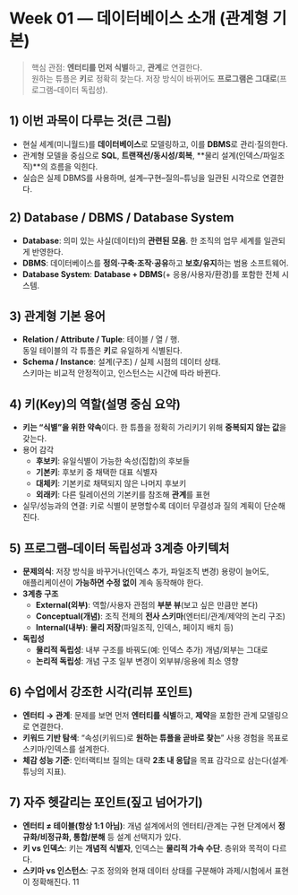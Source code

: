 # Week 01 — 데이터베이스 소개 (관계형 기본)

> 핵심 관점: **엔터티를 먼저 식별**하고, **관계**로 연결한다.  
> 원하는 튜플은 **키**로 정확히 찾는다. 저장 방식이 바뀌어도 **프로그램은 그대로**(프로그램–데이터 독립성).

## 1) 이번 과목이 다루는 것(큰 그림)
- 현실 세계(미니월드)를 **데이터베이스**로 모델링하고, 이를 **DBMS**로 관리·질의한다.
- 관계형 모델을 중심으로 **SQL**, **트랜잭션/동시성/회복**, **물리 설계(인덱스/파일조직)**의 흐름을 익힌다.
- 실습은 실제 DBMS를 사용하며, 설계–구현–질의–튜닝을 일관된 시각으로 연결한다.

## 2) Database / DBMS / Database System
- **Database**: 의미 있는 사실(데이터)의 **관련된 모음**. 한 조직의 업무 세계를 일관되게 반영한다.
- **DBMS**: 데이터베이스를 **정의·구축·조작·공유**하고 **보호/유지**하는 범용 소프트웨어.
- **Database System**: **Database + DBMS**(+ 응용/사용자/환경)를 포함한 전체 시스템.

## 3) 관계형 기본 용어
- **Relation / Attribute / Tuple**: 테이블 / 열 / 행.  
  동일 테이블의 각 튜플은 **키**로 유일하게 식별된다.
- **Schema / Instance**: 설계(구조) / 실제 시점의 데이터 상태.  
  스키마는 비교적 안정적이고, 인스턴스는 시간에 따라 바뀐다.

## 4) 키(Key)의 역할(설명 중심 요약)
- **키는 “식별”을 위한 약속**이다. 한 튜플을 정확히 가리키기 위해 **중복되지 않는 값**을 갖는다.
- 용어 감각
  - **후보키**: 유일식별이 가능한 속성(집합)의 후보들
  - **기본키**: 후보키 중 채택한 대표 식별자
  - **대체키**: 기본키로 채택되지 않은 나머지 후보키
  - **외래키**: 다른 릴레이션의 기본키를 참조해 **관계**를 표현
- 실무/성능과의 연결: 키로 식별이 분명할수록 데이터 무결성과 질의 계획이 단순해진다.

## 5) 프로그램–데이터 독립성과 3계층 아키텍처
- **문제의식**: 저장 방식을 바꾸거나(인덱스 추가, 파일조직 변경) 용량이 늘어도,  
  애플리케이션이 **가능하면 수정 없이** 계속 동작해야 한다.
- **3계층 구조**
  - **External(외부)**: 역할/사용자 관점의 **부분 뷰**(보고 싶은 만큼만 본다)
  - **Conceptual(개념)**: 조직 전체의 **전사 스키마**(엔터티/관계/제약의 논리 구조)
  - **Internal(내부)**: **물리 저장**(파일조직, 인덱스, 페이지 배치 등)
- **독립성**
  - **물리적 독립성**: 내부 구조를 바꿔도(예: 인덱스 추가) 개념/외부는 그대로
  - **논리적 독립성**: 개념 구조 일부 변경이 외부뷰/응용에 최소 영향

## 6) 수업에서 강조한 시각(리뷰 포인트)
- **엔터티 → 관계**: 문제를 보면 먼저 **엔터티를 식별**하고, **제약**을 포함한 관계 모델링으로 연결한다.
- **키워드 기반 탐색**: “속성(키워드)로 **원하는 튜플을 곧바로 찾는**” 사용 경험을 목표로 스키마/인덱스를 설계한다.
- **체감 성능 기준**: 인터랙티브 질의는 대략 **2초 내 응답**을 목표 감각으로 삼는다(설계·튜닝의 지표).

## 7) 자주 헷갈리는 포인트(짚고 넘어가기)
- **엔터티 ≠ 테이블(항상 1:1 아님)**: 개념 설계에서의 엔터티/관계는 구현 단계에서 **정규화/비정규화, 통합/분해** 등 설계 선택지가 있다.
- **키 vs 인덱스**: 키는 **개념적 식별자**, 인덱스는 **물리적 가속 수단**. 층위와 목적이 다르다.
- **스키마 vs 인스턴스**: 구조 정의와 현재 데이터 상태를 구분해야 과제/시험에서 표현이 정확해진다.
11